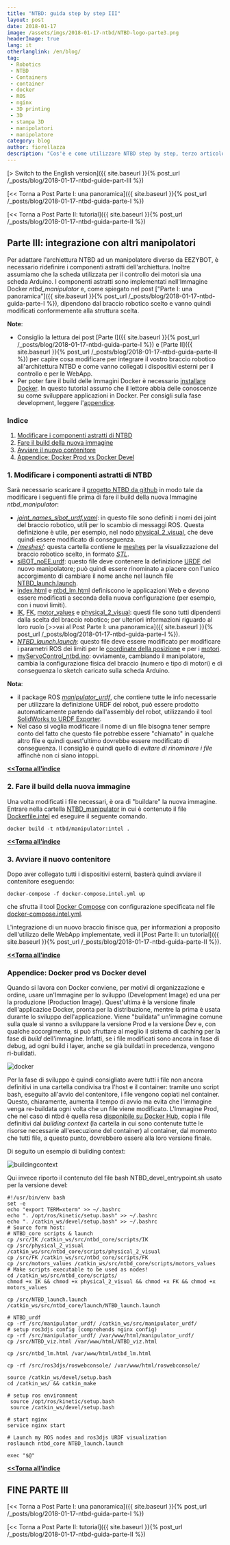 ```yaml
---
title: "NTBD: guida step by step III"
layout: post
date: 2018-01-17
image: /assets/imgs/2018-01-17-ntbd/NTBD-logo-parte3.png
headerImage: true
lang: it
otherlanglink: /en/blog/
tag:
 - Robotics
 - NTBD
 - Containers
 - container
 - docker
 - ROS
 - nginx
 - 3D printing
 - 3D
 - stampa 3D
 - manipolatori
 - manipolatore
category: blog
author: fiorellazza
description: "Cos'è e come utilizzare NTBD step by step, terzo articolo della serie"
---
```

[> Switch to the English version]({{ site.baseurl }}{% post_url /_posts/blog/2018-01-17-ntbd-guide-part-III %})

[<< Torna a Post Parte I: una panoramica]({{ site.baseurl }}{% post_url /_posts/blog/2018-01-17-ntbd-guida-parte-I %})

[<< Torna a Post Parte II: tutorial]({{ site.baseurl }}{% post_url /_posts/blog/2018-01-17-ntbd-guida-parte-II %})

## Parte III: integrazione con altri manipolatori
Per adattare l'archiettura NTBD ad un manipolatore diverso da EEZYBOT, è necessario ridefinire i componenti astratti dell'archiettura.  Inoltre assumiamo che la scheda utilizzata per il controllo dei motori sia una scheda Arduino.
I componenti astratti sono implementati nell'Immagine Docker *ntbd_manipulator* e, come spiegato nel post ["Parte I: una panoramica"]({{ site.baseurl }}{% post_url /_posts/blog/2018-01-17-ntbd-guida-parte-I %}), dipendono dal braccio robotico scelto e vanno quindi modificati conformemente alla struttura scelta.

**Note**:
- Consiglio la lettura dei post [Parte I]({{ site.baseurl }}{% post_url /_posts/blog/2018-01-17-ntbd-guida-parte-I %}) e [Parte II]({{ site.baseurl }}{% post_url /_posts/blog/2018-01-17-ntbd-guida-parte-II %}) per capire cosa modificare per integrare il vostro braccio robotico all'architettura NTBD e come vanno collegati i dispositivi esterni per il controllo e per le WebApp.
- Per poter fare il build delle Immagini Docker è necessario [installare Docker](https://docs.docker.com/engine/installation/linux/docker-ce/ubuntu/#uninstall-old-versions). In questo tutorial assumo che il lettore abbia delle conoscenze su come sviluppare applicazioni in Docker. Per consigli sulla fase development, leggere l'[appendice](#appendice-docker-prod-vs-docker-devel).

### Indice
1. [Modificare i componenti astratti di NTBD](#1-modificare-i-componenti-astratti-di-ntbd)
2. [Fare il build della nuova immagine](#2-fare-il-build-della-nuova-immagine)
3. [Avviare il nuovo contenitore](#3-avviare-il-nuovo-contenitore)
4. [Appendice: Docker Prod vs Docker Devel](#appendice-docker-prod-vs-docker-devel)

### 1. Modificare i componenti astratti di NTBD
Sarà necessario scaricare il [progetto NTBD da github](https://github.com/HotBlackRobotics/ntbd) in modo tale da modificare i seguenti file prima di fare il build della nuova Immagine *ntbd_manipulator*:

- [*joint_names_sibot_urdf.yaml*](https://github.com/HotBlackRobotics/ntbd/blob/devel/NTBD_manipulator/NTBD_abstract_nodes/manipulator_urdf/config/joint_names_sibot_urdf.yaml): in questo file sono definiti i nomi dei joint del braccio robotico, utili per lo scambio di messaggi ROS. Questa definizione è utile, per esempio, nel nodo [physical_2_visual](https://github.com/HotBlackRobotics/ntbd/blob/devel/NTBD_manipulator/NTBD_abstract_nodes/physical_2_visual), che deve quindi essere modificato di conseguenza.
- [*/meshes/*](https://github.com/HotBlackRobotics/ntbd/tree/devel/NTBD_manipulator/NTBD_abstract_nodes/manipulator_urdf/meshes): questa cartella contiene le [meshes](https://it.wikipedia.org/wiki/Mesh_poligonale) per la visualizzazione del braccio robotico scelto, in formato [*STL*](https://it.wikipedia.org/wiki/STL_(formato_di_file)).
 - [siBOT_noEE.urdf](https://github.com/HotBlackRobotics/ntbd/blob/devel/NTBD_manipulator/NTBD_abstract_nodes/manipulator_urdf/urdf/siBOT_noEE.urdf): questo file deve contenere la definizione [URDF](http://sdk.rethinkrobotics.com/wiki/URDF) del nuovo manipolatore; può quindi essere rinominato a piacere con l'unico accorgimento di cambiare il nome anche nel launch file [NTBD_launch.launch](https://github.com/HotBlackRobotics/ntbd/blob/devel/NTBD_manipulator/launch/NTBD_launch.launch).
 - [index.html](https://github.com/HotBlackRobotics/ntbd/blob/06f5af9c35c814ff039fc60e410531724c96a11c/NTBD_manipulator/NTBD_abstract_nodes/web/index.html) e [ntbd_lm.html](https://github.com/HotBlackRobotics/ntbd/blob/06f5af9c35c814ff039fc60e410531724c96a11c/NTBD_manipulator/NTBD_abstract_nodes/web/ntbd_lm.html) definiscono le applicazioni Web e devono essere modificati a seconda della nuova configurazione (per esempio, con i nuovi limiti).
 - [IK](https://github.com/HotBlackRobotics/ntbd/blob/06f5af9c35c814ff039fc60e410531724c96a11c/NTBD_manipulator/NTBD_abstract_nodes/IK), [FK](https://github.com/HotBlackRobotics/ntbd/blob/06f5af9c35c814ff039fc60e410531724c96a11c/NTBD_manipulator/NTBD_abstract_nodes/FK), [motor_values](https://github.com/HotBlackRobotics/ntbd/blob/06f5af9c35c814ff039fc60e410531724c96a11c/NTBD_manipulator/NTBD_abstract_nodes/motors_values) e [physical_2_visual](https://github.com/HotBlackRobotics/ntbd/blob/06f5af9c35c814ff039fc60e410531724c96a11c/NTBD_manipulator/NTBD_abstract_nodes/physical_2_visual): questi file sono tutti dipendenti dalla scelta del braccio robotico; per ulteriori informazioni riguardo al loro ruolo [>>vai al Post Parte I: una panoramica]({{ site.baseurl }}{% post_url /_posts/blog/2018-01-17-ntbd-guida-parte-I %}).
- [*NTBD_launch.launch*](https://github.com/HotBlackRobotics/ntbd/blob/devel/NTBD_manipulator/launch/NTBD_launch.launch): questo file deve essere modificato per modificare i parametri ROS dei limiti per le [coordinate della posizione](https://github.com/HotBlackRobotics/ntbd/blob/06f5af9c35c814ff039fc60e410531724c96a11c/NTBD_manipulator/launch/NTBD_launch.launch#L16) e per i [motori](https://github.com/HotBlackRobotics/ntbd/blob/06f5af9c35c814ff039fc60e410531724c96a11c/NTBD_manipulator/launch/NTBD_launch.launch#L24).
- [myServoControl_ntbd.ino](https://github.com/HotBlackRobotics/ntbd/blob/06f5af9c35c814ff039fc60e410531724c96a11c/myServoControl_ntbd.ino): ovviamente, cambiando  il manipolatore,  cambia la configurazione fisica del braccio (numero e tipo di motori) e di conseguenza lo sketch caricato sulla scheda Arduino.

**Nota**:
- il package ROS [*manipulator_urdf*](https://github.com/HotBlackRobotics/ntbd/tree/06f5af9c35c814ff039fc60e410531724c96a11c/NTBD_manipulator/NTBD_abstract_nodes/manipulator_urdf), che contiene tutte le info necessarie per utilizzare la definizione URDF del robot, può essere prodotto automaticamente partendo dall'assembly del robot, utilizzando il tool [SolidWorks to URDF Exporter](http://wiki.ros.org/sw_urdf_exporter/Tutorials/Export%20an%20Assembly).
- Nel caso si voglia modificare il nome di un file bisogna tener sempre conto del fatto che questo file potrebbe essere "chiamato" in qualche altro file e quindi quest'ultimo dovrebbe essere modificato di conseguenza. Il consiglio è quindi quello di *evitare di rinominare i file* affinchè non ci siano intoppi.

[**<<Torna all'indice**](#indice)

### 2. Fare il build della nuova immagine
Una volta modificati i file necessari, è ora di "buildare" la nuova immagine. Entrare nella cartella [NTBD_manipulator](https://github.com/HotBlackRobotics/ntbd/tree/06f5af9c35c814ff039fc60e410531724c96a11c/NTBD_manipulator) in cui è contenuto il file [Dockerfile.intel](https://github.com/HotBlackRobotics/ntbd/blob/06f5af9c35c814ff039fc60e410531724c96a11c/NTBD_manipulator/Dockerfile.intel) ed eseguire il seguente comando.
```
docker build -t ntbd/manipulator:intel .
```

[**<<Torna all'indice**](#indice)

### 3. Avviare il nuovo contenitore
Dopo aver collegato tutti i dispositivi esterni, basterà quindi avviare il contenitore eseguendo:
```
docker-compose -f docker-compose.intel.yml up
```
che sfrutta il tool [Docker Compose](https://docs.docker.com/compose/overview/) con configurazione specificata nel file [docker-compose.intel.yml](https://github.com/HotBlackRobotics/ntbd/blob/06f5af9c35c814ff039fc60e410531724c96a11c/NTBD_manipulator/docker-compose.intel.yml).

L'integrazione di un nuovo braccio finisce qua, per informazioni a proposito dell'utilizzo delle WebApp implementate, vedi il [Post Parte II: un tutorial]({{ site.baseurl }}{% post_url /_posts/blog/2018-01-17-ntbd-guida-parte-II %}).

[**<<Torna all'indice**](#indice)

### Appendice: Docker prod vs Docker devel
Quando si lavora con Docker conviene, per motivi di organizzazione e ordine, usare un'Immagine per lo sviluppo (Development Image) ed una per la produzione (Production Image). Quest'ultima è la versione finale dell'applicazioe Docker, pronta per la distribuzione, mentre la prima è usata durante lo sviluppo dell'applicazione. Viene "buildata" un'immagine comune sulla quale si vanno a sviluppare la versione Prod e la versione Dev e, con qualche accorgimento, si può sfruttare al meglio il sistema di caching per la fase di *build* dell'immagine. Infatti, se i file modificati sono ancora in fase di debug, ad ogni build i layer, anche se già buildati in precedenza, vengono ri-buildati.

![docker](/assets/imgs/2018-01-17-ntbd/4_dockerdev.png)

Per la fase di sviluppo è quindi consigliato avere tutti i file non ancora definitivi in una cartella condivisa tra l'host e il container: tramite uno script bash, eseguito all'avvio del contenitore, i file vengono copiati nel container.
Questo, chiaramente, aumenta il tempo di avvio ma evita che l'immagine venga re-buildata ogni volta che un file viene modificato. L'Immagine Prod, che nel caso di ntbd è quella resa [disponibile su Docker Hub](https://hub.docker.com/r/hbrobotics/ntbd_manipulator/), copia i file definitivi dal *building context* (la cartella in cui sono contenute tutte le risorse necessarie all'esecuzione del container) al container, dal momento che tutti file, a questo punto, dovrebbero essere alla loro versione finale.

Di seguito un esempio di building context:

![buildingcontext](/assets/imgs/2018-01-17-ntbd/building-context.png)

Qui invece riporto il contenuto del file bash NTBD_devel_entrypoint.sh usato per la versione devel:
```
#!/usr/bin/env bash
set -e
echo "export TERM=xterm" >> ~/.bashrc
echo ". /opt/ros/kinetic/setup.bash" >> ~/.bashrc
echo ". /catkin_ws/devel/setup.bash" >> ~/.bashrc
# Source form host:
# NTBD_core scripts & launch
cp /src/IK /catkin_ws/src/ntbd_core/scripts/IK
cp /src/physical_2_visual /catkin_ws/src/ntbd_core/scripts/physical_2_visual
cp /src/FK /catkin_ws/src/ntbd_core/scripts/FK
cp /src/motors_values /catkin_ws/src/ntbd_core/scripts/motors_values
# Make scripts executable to be used as nodes!
cd /catkin_ws/src/ntbd_core/scripts/
chmod +x IK && chmod +x physical_2_visual && chmod +x FK && chmod +x motors_values

cp /src/NTBD_launch.launch /catkin_ws/src/ntbd_core/launch/NTBD_launch.launch

# NTBD_urdf
cp -rf /src/manipulator_urdf/ /catkin_ws/src/manipulator_urdf/
# setup ros3djs config (comprehends nginx config)
cp -rf /src/manipulator_urdf/ /var/www/html/manipulator_urdf/
cp /src/NTBD_viz.html /var/www/html/NTBD_viz.html

cp /src/ntbd_lm.html /var/www/html/ntbd_lm.html

cp -rf /src/ros3djs/roswebconsole/ /var/www/html/roswebconsole/

source /catkin_ws/devel/setup.bash
cd /catkin_ws/ && catkin_make

# setup ros environment
 source /opt/ros/kinetic/setup.bash
 source /catkin_ws/devel/setup.bash

# start nginx
service nginx start

# Launch my ROS nodes and ros3djs URDF visualization
roslaunch ntbd_core NTBD_launch.launch

exec "$@"
```
[**<<Torna all'indice**](#indice)

## FINE PARTE III

[<< Torna a Post Parte I: una panoramica]({{ site.baseurl }}{% post_url /_posts/blog/2018-01-17-ntbd-guida-parte-I %})

[<< Torna a Post Parte II: tutorial]({{ site.baseurl }}{% post_url /_posts/blog/2018-01-17-ntbd-guida-parte-II %})

